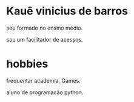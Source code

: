 # Kauê vinicius de barros

sou formado no ensino médio.

sou um facilitador de acessos.

# hobbies

frequentar academia, Games.

aluno de programacão python.


